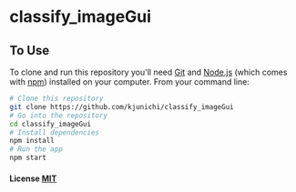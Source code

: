 # classify_imageGui

## To Use

To clone and run this repository you'll need [Git](https://git-scm.com) and [Node.js](https://nodejs.org/en/download/) (which comes with [npm](http://npmjs.com)) installed on your computer. From your command line:

```bash
# Clone this repository
git clone https://github.com/kjunichi/classify_imageGui
# Go into the repository
cd classify_imageGui
# Install dependencies
npm install
# Run the app
npm start
```

#### License [MIT](LICENSE.md)
